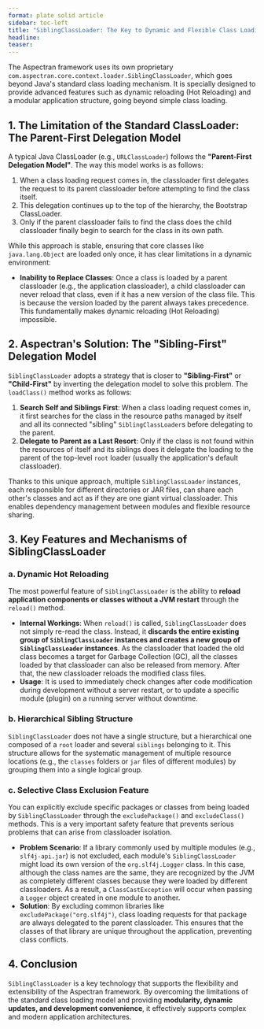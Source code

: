 ```yaml
---
format: plate solid article
sidebar: toc-left
title: "SiblingClassLoader: The Key to Dynamic and Flexible Class Loading"
headline:
teaser:
---
```


The Aspectran framework uses its own proprietary `com.aspectran.core.context.loader.SiblingClassLoader`, which goes beyond Java's standard class loading mechanism. It is specially designed to provide advanced features such as dynamic reloading (Hot Reloading) and a modular application structure, going beyond simple class loading.

## 1. The Limitation of the Standard ClassLoader: The Parent-First Delegation Model

A typical Java ClassLoader (e.g., `URLClassLoader`) follows the **"Parent-First Delegation Model"**. The way this model works is as follows:

1.  When a class loading request comes in, the classloader first delegates the request to its parent classloader before attempting to find the class itself.
2.  This delegation continues up to the top of the hierarchy, the Bootstrap ClassLoader.
3.  Only if the parent classloader fails to find the class does the child classloader finally begin to search for the class in its own path.

While this approach is stable, ensuring that core classes like `java.lang.Object` are loaded only once, it has clear limitations in a dynamic environment:

-   **Inability to Replace Classes**: Once a class is loaded by a parent classloader (e.g., the application classloader), a child classloader can never reload that class, even if it has a new version of the class file. This is because the version loaded by the parent always takes precedence. This fundamentally makes dynamic reloading (Hot Reloading) impossible.

## 2. Aspectran's Solution: The "Sibling-First" Delegation Model

`SiblingClassLoader` adopts a strategy that is closer to **"Sibling-First"** or **"Child-First"** by inverting the delegation model to solve this problem. The `loadClass()` method works as follows:

1.  **Search Self and Siblings First**: When a class loading request comes in, it first searches for the class in the resource paths managed by itself and all its connected "sibling" `SiblingClassLoader`s before delegating to the parent.
2.  **Delegate to Parent as a Last Resort**: Only if the class is not found within the resources of itself and its siblings does it delegate the loading to the parent of the top-level `root` loader (usually the application's default classloader).

Thanks to this unique approach, multiple `SiblingClassLoader` instances, each responsible for different directories or JAR files, can share each other's classes and act as if they are one giant virtual classloader. This enables dependency management between modules and flexible resource sharing.

## 3. Key Features and Mechanisms of SiblingClassLoader

### a. Dynamic Hot Reloading

The most powerful feature of `SiblingClassLoader` is the ability to **reload application components or classes without a JVM restart** through the `reload()` method.

-   **Internal Workings**: When `reload()` is called, `SiblingClassLoader` does not simply re-read the class. Instead, it **discards the entire existing group of `SiblingClassLoader` instances and creates a new group of `SiblingClassLoader` instances**. As the classloader that loaded the old class becomes a target for Garbage Collection (GC), all the classes loaded by that classloader can also be released from memory. After that, the new classloader reloads the modified class files.
-   **Usage**: It is used to immediately check changes after code modification during development without a server restart, or to update a specific module (plugin) on a running server without downtime.

### b. Hierarchical Sibling Structure

`SiblingClassLoader` does not have a single structure, but a hierarchical one composed of a `root` loader and several `siblings` belonging to it. This structure allows for the systematic management of multiple resource locations (e.g., the `classes` folders or `jar` files of different modules) by grouping them into a single logical group.

### c. Selective Class Exclusion Feature

You can explicitly exclude specific packages or classes from being loaded by `SiblingClassLoader` through the `excludePackage()` and `excludeClass()` methods. This is a very important safety feature that prevents serious problems that can arise from classloader isolation.

-   **Problem Scenario**: If a library commonly used by multiple modules (e.g., `slf4j-api.jar`) is not excluded, each module's `SiblingClassLoader` might load its own version of the `org.slf4j.Logger` class. In this case, although the class names are the same, they are recognized by the JVM as completely different classes because they were loaded by different classloaders. As a result, a `ClassCastException` will occur when passing a `Logger` object created in one module to another.
-   **Solution**: By excluding common libraries like `excludePackage("org.slf4j")`, class loading requests for that package are always delegated to the parent classloader. This ensures that the classes of that library are unique throughout the application, preventing class conflicts.

## 4. Conclusion

`SiblingClassLoader` is a key technology that supports the flexibility and extensibility of the Aspectran framework. By overcoming the limitations of the standard class loading model and providing **modularity, dynamic updates, and development convenience**, it effectively supports complex and modern application architectures.
